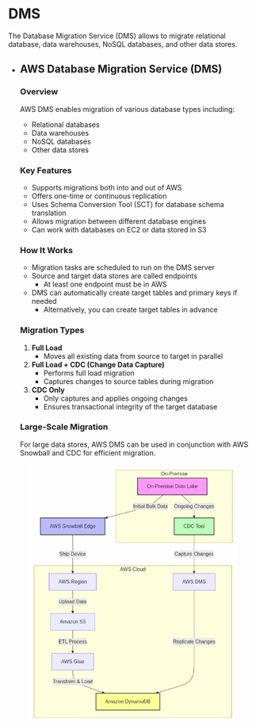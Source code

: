 # DMS

The Database Migration Service (DMS) allows to migrate relational database, data warehouses, NoSQL databases, and other data stores.

*   ## AWS Database Migration Service (DMS)

    ### Overview

    AWS DMS enables migration of various database types including:

    * Relational databases
    * Data warehouses
    * NoSQL databases
    * Other data stores

    ### Key Features

    * Supports migrations both into and out of AWS
    * Offers one-time or continuous replication
    * Uses Schema Conversion Tool (SCT) for database schema translation
    * Allows migration between different database engines
    * Can work with databases on EC2 or data stored in S3

    ### How It Works

    * Migration tasks are scheduled to run on the DMS server
    * Source and target data stores are called endpoints
      * At least one endpoint must be in AWS
    * DMS can automatically create target tables and primary keys if needed
      * Alternatively, you can create target tables in advance

    ### Migration Types

    1. **Full Load**
       * Moves all existing data from source to target in parallel
    2. **Full Load + CDC (Change Data Capture)**
       * Performs full load migration
       * Captures changes to source tables during migration
    3. **CDC Only**
       * Only captures and applies ongoing changes
       * Ensures transactional integrity of the target database

    ### Large-Scale Migration

    For large data stores, AWS DMS can be used in conjunction with AWS Snowball and CDC for efficient migration.

<figure><img src="../../../../.gitbook/assets/image (1) (1) (1) (1) (1) (1) (1) (1) (1) (1) (1) (1) (1) (1) (1) (1) (1) (1) (1) (1) (1).png" alt=""><figcaption></figcaption></figure>

